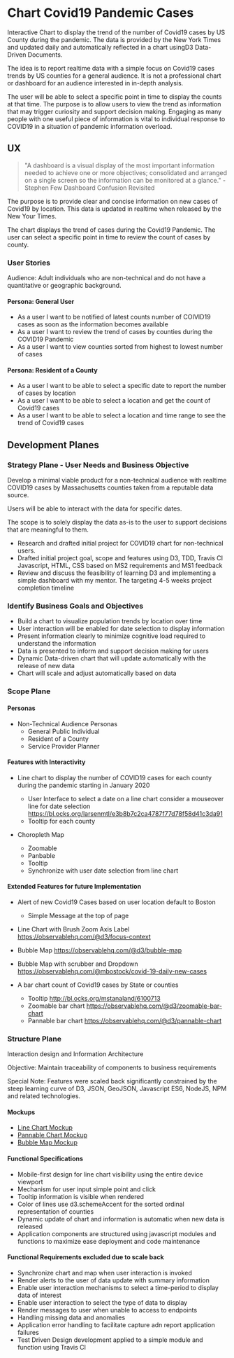 # Chart Covid19 Pandemic Cases

Interactive Chart to display the trend of the number of Covid19 cases by US County during the pandemic. The data is provided by the New York Times and updated daily and automatically reflected in a chart usingD3 Data-Driven Documents.

The idea is to report realtime data with a simple focus on Covid19 cases trends by US counties for a general audience. It is not a professional chart or dashboard for an audience interested in in-depth analysis.

The user will be able to select a specific point in time to display the counts at that time. The purpose is to allow users to view the trend as information that may trigger curiosity and support decision making. Engaging as many people with one useful piece of information is vital to individual response to COVID19 in a situation of pandemic information overload.

## UX

> "A dashboard is a visual display of the most important information needed to achieve one or more objectives; consolidated and arranged on a single screen so the information can be monitored at a glance." - Stephen Few Dashboard Confusion Revisited

The purpose is to provide clear and concise information on new cases of Covid19 by location. This data is updated in realtime when released by the New Your Times.

The chart displays the trend of cases during the Covid19 Pandemic. The user can select a specific point in time to review the count of cases by county.

### User Stories

Audience: Adult individuals who are non-technical and do not have a quantitative or geographic background.

#### Persona: General User

- As a user I want to be notified of latest counts number of COIVID19 cases as soon as the information becomes available
- As a user I want to review the trend of cases by counties during the COVID19
  Pandemic
- As a user I want to view counties sorted from highest to lowest number of cases

#### Persona: Resident of a County

- As a user I want to be able to select a specific date to report the number of cases by location
- As a user I want to be able to select a location and get the count of Covid19 cases
- As a user I want to be able to select a location and time range to see the trend of Covid19 cases

## Development Planes

### Strategy Plane - User Needs and Business Objective

Develop a minimal viable product for a non-technical audience with realtime COVID19 cases by Massachusetts counties taken from a reputable data source.

Users will be able to interact with the data for specific dates.

The scope is to solely display the data as-is to the user to support decisions that are meaningful to them.

- Research and drafted initial project for COVID19 chart for non-technical users.
- Drafted initial project goal, scope and features using D3, TDD, Travis CI Javascript, HTML, CSS based on MS2 requirements and MS1 feedback
- Review and discuss the feasibility of learning D3 and implementing a simple dashboard with my mentor. The targeting 4-5 weeks project completion timeline

### Identify Business Goals and Objectives

- Build a chart to visualize population trends by location over time
- User interaction will be enabled for date selection to display information
- Present information clearly to minimize cognitive load required to understand the information
- Data is presented to inform and support decision making for users
- Dynamic Data-driven chart that will update automatically with the release of new data
- Chart will scale and adjust automatically based on data

### Scope Plane

#### Personas

- Non-Technical Audience Personas
  - General Public Individual
  - Resident of a County
  - Service Provider Planner

#### Features with Interactivity

- Line chart to display the number of COVID19 cases for each county during the pandemic starting in January 2020

  - User Interface to select a date on a line chart consider a mouseover line for date selection
    https://bl.ocks.org/larsenmtl/e3b8b7c2ca4787f77d78f58d41c3da91
  - Tooltip for each county

- Choropleth Map
  - Zoomable
  - Panbable
  - Tooltip
  - Synchronize with user date selection from line chart

#### Extended Features for future Implementation

- Alert of new Covid19 Cases based on user location default to Boston
  - Simple Message at the top of page
- Line Chart with Brush Zoom Axis Label
  https://observablehq.com/@d3/focus-context
- Bubble Map
  https://observablehq.com/@d3/bubble-map
- Bubble Map with scrubber and Dropdown
  https://observablehq.com/@mbostock/covid-19-daily-new-cases

- A bar chart count of Covid19 cases by State or counties
  - Tooltip
    http://bl.ocks.org/mstanaland/6100713
  - Zoomable bar chart
    https://observablehq.com/@d3/zoomable-bar-chart
  - Pannable bar chart
    https://observablehq.com/@d3/pannable-chart

### Structure Plane

Interaction design and Information Architecture

Objective: Maintain traceability of components to business requirements

Special Note: Features were scaled back significantly constrained by the steep learning curve of D3, JSON, GeoJSON, Javascript ES6, NodeJS, NPM and related technologies.

#### Mockups

- [Line Chart Mockup](https://github.com/NgiapPuoyKoh/chart-covid19/blob/master/assets/wireframes/LineChartMockup.jpg)
- [Pannable Chart Mockup](https://github.com/NgiapPuoyKoh/chart-covid19/blob/master/assets/wireframes/PannableChartMockup.png)
- [Bubble Map Mockup](https://github.com/NgiapPuoyKoh/chart-covid19/blob/master/assets/wireframes/BubbleMapMockup.png)

#### Functional Specifications

- Mobile-first design for line chart visibility using the entire device viewport
- Mechanism for user input simple point and click
- Tooltip information is visible when rendered
- Color of lines use d3.schemeAccent for the sorted ordinal representation of counties
- Dynamic update of chart and information is automatic when new data is released
- Application components are structured using javascript modules and functions to maximize ease deployment and code maintenance

#### Functional Requirements excluded due to scale back

- Synchronize chart and map when user interaction is invoked
- Render alerts to the user of data update with summary information
- Enable user interaction mechanisms to select a time-period to display data of interest
- Enable user interaction to select the type of data to display
- Render messages to user when unable to access to endpoints
- Handling missing data and anomalies
- Application error handling to facilitate capture adn report application failures
- Test Driven Design development applied to a simple module and function using Travis CI
